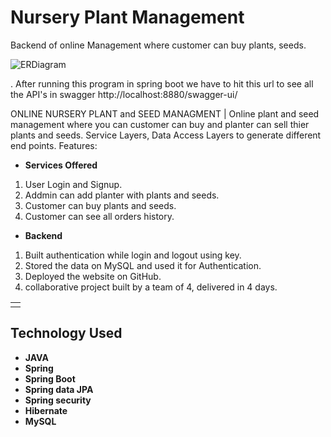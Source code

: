 
# Nursery Plant Management
Backend of online Management where customer can buy plants, seeds.


![ERDiagram](https://github.com/hemant097/berserk-camera-3158/blob/main/ER%20diagram.png?raw=true)


. After running this program in spring boot we have to hit this url to see all the API's in swagger 
http://localhost:8880/swagger-ui/

ONLINE NURSERY PLANT and SEED MANAGMENT | Online plant and seed management where you can customer can buy and planter can sell thier plants and seeds. 
Service Layers, Data Access Layers to generate different end points. Features:

- **Services Offered**
1. User Login and Signup.
2. Addmin can add planter with plants and seeds.
3. Customer can buy plants and seeds.
4. Customer can see all orders history.

- **Backend**
1. Built authentication while login and logout using key.
2. Stored the data on MySQL and used it for Authentication.
3. Deployed the website on GitHub.
4. collaborative project built by a team of 4, delivered in 4 days.


<table>
<tr>
<td>
<!-- We were a team of 4 from the Masai Web-15 batch. We worked on creating REST API and writing business logic for an E-commerce application. Our project performs fundamental operations of an e-commerce website, where our customer's data is validated, mapped, processed with business logic & persisted in the database. -->
  </td>
</tr>

</table>

## Technology Used

- **JAVA**
- **Spring**
- **Spring Boot**
- **Spring data JPA**
- **Spring security**
- **Hibernate**
- **MySQL**



